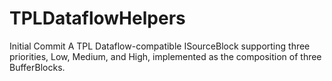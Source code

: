 # TPLDataflowHelpers
Initial Commit
A TPL Dataflow-compatible ISourceBlock<T> supporting three priorities, Low, Medium, and High, 
implemented as the composition of three BufferBlock<T>s.
